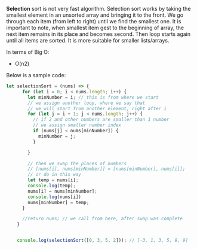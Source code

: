<b>Selection</b> sort is not very fast algorithm. Selection sort works by taking the smallest element in an unsorted array and bringing it to the front. 
We go through each item (from left to right) until we find the smallest one. It is important to note, when smallest item gest to the beginning of array, the next item remains in its place and becomes second. Then loop starts again until all items are sorted. It is more suitable for smaller lists/arrays. 

In terms of Big O:
- O(n2)

Below is a sample code:
```js
let selectionSort = (nums) => {
      for (let i = 0; i < nums.length; i++) {
        let minNumber = i; // this is from where we start
        // we assign another loop, where we say that 
        // we will start from another element, right after i
        for (let j = i + 1; j < nums.length; j++) {
          // if 2 and other numbers are smaller than 1 number
          // we assign smaller number index
          if (nums[j] < nums[minNumber]) {
            minNumber = j;
          }

        }

        // then we swap the places of numbers
        // [nums[i], nums[minNumber]] = [nums[minNumber], nums[i]];
        // or do in this way
        let temp = nums[i];
        console.log(temp);
        nums[i] = nums[minNumber];
        console.log(nums[i])
        nums[minNumber] = temp;
      }

      //return nums; // we call from here, after swap was complete 
    }


    console.log(selectionSort([0, 3, 5, 2])); // [-3, 1, 3, 5, 8, 9]
```
